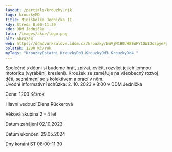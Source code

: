 ```yaml
---
layout: /partials/krouzky.njk
tags: krouzkyMD
title: Miniškolka Jednička II.
kdy: Středa 8:00-11:30
kde: DDM Jednička
foto: /images/akce/logo.png
alt: obrázek
web: https://ddmdvurkralove.iddm.cz/krouzky/bWVjM1B0UHBEWFY1OW1Jd3pyeFgrT09YZTNiOTZnWXlNRWI2Zmw5NWZsTT0=
polatek: 1200 Kč/rok
myTags: "KrouzkyOstatni KrouzkyDo3 KrouzkyOd3 KrouzkyOd4 "
---
```

Společně s dětmi si budeme hrát, zpívat, cvičit, rozvíjet jejich jemnou motoriku (vyrábění, kreslení). Kroužek se zaměřuje na všeobecný rozvoj dětí, seznámení se s kolektivem a prací v něm.\
Úvodní informativní schůzka: 2. 10. 2023 v 8:00 v DDM Jednička

Cena: 1200 Kč/rok

Hlavní vedoucí Elena Rückerová

Věková skupina 2 - 4 let

Datum zahájení 02.10.2023

Datum ukončení 29.05.2024

Dny konání ST 08:00-11:30